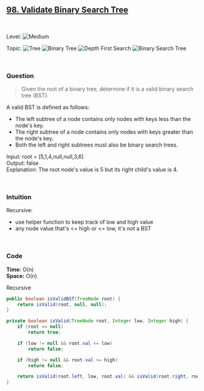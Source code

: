 ## [98. Validate Binary Search Tree](https://leetcode.com/problems/validate-binary-search-tree/)

<br>

Level:
![Medium](https://img.shields.io/badge/-Medium-ff8000)

Topic:
![Tree](https://img.shields.io/badge/-Tree-70db70)
![Binary Tree](https://img.shields.io/badge/-Binary_Tree-5cd65c)
![Depth First Search](https://img.shields.io/badge/-Depth_First_Search-47d147)
![Binary Search Tree](https://img.shields.io/badge/-Binary_Search_Tree-2eb82e)

<!---
Similar Problem:

- [](.md)
--->

<br>

### Question

> Given the root of a binary tree, determine if it is a valid binary search tree (BST).

A valid BST is defined as follows:

- The left subtree of a node contains only nodes with keys less than the node's key.
- The right subtree of a node contains only nodes with keys greater than the node's key.
- Both the left and right subtrees must also be binary search trees.

Input: root = [5,1,4,null,null,3,6]  
Output: false  
Explanation: The root node's value is 5 but its right child's value is 4.

<br>

### Intuition

Recursive:

- use helper function to keep track of low and high value
- any node value that's <= high or <= low, it's not a BST

<br>

### Code

**Time:** O(n)  
**Space:** O(n)

Recursive

```java
public boolean isValidBST(TreeNode root) {
    return isValid(root, null, null);
}

private boolean isValid(TreeNode root, Integer low, Integer high) {
    if (root == null)
        return true;

    if (low != null && root.val <= low)
        return false;

    if (high != null && root.val >= high)
        return false;

    return isValid(root.left, low, root.val) && isValid(root.right, root.val, high);
}
```
